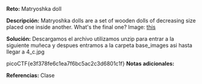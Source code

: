 **Reto:**  Matryoshka doll

**Descripción:**
Matryoshka dolls are a set of wooden dolls of decreasing size placed one inside another. What's the final one? Image: [this](https://mercury.picoctf.net/static/5ef2e9103d55972d975437f68175b9ab/dolls.jpg)


**Solución:**
Descargamos el archivo utilizamos unzip para entrar a la siguiente muñeca y despues entramos a la carpeta base_images asi hasta llegar a 4_c.jpg

picoCTF{e3f378fe6c1ea7f6bc5ac2c3d6801c1f}
**Notas adicionales:**

**Referencias:** 
Clase